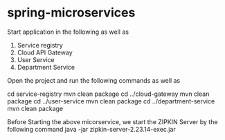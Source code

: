 # spring-microservices

Start application in the following as well as 

1. Service registry
2. Cloud API Gateway
3. User Service
4. Department Service

Open the project and run the following commands as well as 

cd service-registry
mvn clean package 
cd ../cloud-gateway
mvn clean package 
cd ../user-service
mvn clean package
cd ../department-service
mvn clean package


Before Starting the above micorservice, we start the ZIPKIN Server by the following command
java -jar zipkin-server-2.23.14-exec.jar

